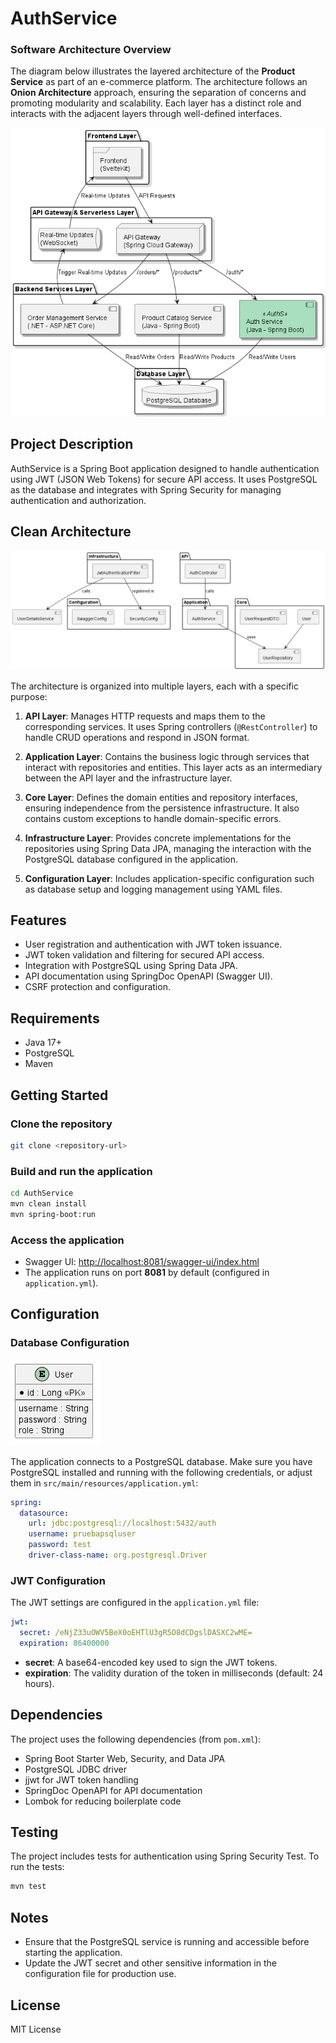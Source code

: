 
# AuthService
### Software Architecture Overview

The diagram below illustrates the layered architecture of the **Product Service** as part of an e-commerce platform. The architecture follows an **Onion Architecture** approach, ensuring the separation of concerns and promoting modularity and scalability. Each layer has a distinct role and interacts with the adjacent layers through well-defined interfaces.

![image](Docs/Img/infrastructure.png)

## Project Description
AuthService is a Spring Boot application designed to handle authentication using JWT (JSON Web Tokens) for secure API access. It uses PostgreSQL as the database and integrates with Spring Security for managing authentication and authorization.

## Clean Architecture

![image](Docs/Img/softwareArchitecture.png)


The architecture is organized into multiple layers, each with a specific purpose:

1. **API Layer**: Manages HTTP requests and maps them to the corresponding services. It uses Spring controllers (`@RestController`) to handle CRUD operations and respond in JSON format.

2. **Application Layer**: Contains the business logic through services that interact with repositories and entities. This layer acts as an intermediary between the API layer and the infrastructure layer.

3. **Core Layer**: Defines the domain entities and repository interfaces, ensuring independence from the persistence infrastructure. It also contains custom exceptions to handle domain-specific errors.

4. **Infrastructure Layer**: Provides concrete implementations for the repositories using Spring Data JPA, managing the interaction with the PostgreSQL database configured in the application.

5. **Configuration Layer**: Includes application-specific configuration such as database setup and logging management using YAML files.

## Features

- User registration and authentication with JWT token issuance.
- JWT token validation and filtering for secured API access.
- Integration with PostgreSQL using Spring Data JPA.
- API documentation using SpringDoc OpenAPI (Swagger UI).
- CSRF protection and configuration.

## Requirements

- Java 17+
- PostgreSQL
- Maven

## Getting Started

### Clone the repository

```bash
git clone <repository-url>
```

### Build and run the application

```bash
cd AuthService
mvn clean install
mvn spring-boot:run
```

### Access the application

- Swagger UI: [http://localhost:8081/swagger-ui/index.html](http://localhost:8081/swagger-ui/index.html)
- The application runs on port **8081** by default (configured in `application.yml`).

## Configuration

### Database Configuration

![image](Docs/Img/dataBaseDiagram.png)

The application connects to a PostgreSQL database. Make sure you have PostgreSQL installed and running with the following credentials, or adjust them in `src/main/resources/application.yml`:

```yaml
spring:
  datasource:
    url: jdbc:postgresql://localhost:5432/auth
    username: pruebapsqluser
    password: test
    driver-class-name: org.postgresql.Driver
```

### JWT Configuration

The JWT settings are configured in the `application.yml` file:

```yaml
jwt:
  secret: /eNjZ33uOWV5BeX0oEHTlU3gR5O8dCDgslDASXC2wME=
  expiration: 86400000
```

- **secret**: A base64-encoded key used to sign the JWT tokens.
- **expiration**: The validity duration of the token in milliseconds (default: 24 hours).

## Dependencies

The project uses the following dependencies (from `pom.xml`):

- Spring Boot Starter Web, Security, and Data JPA
- PostgreSQL JDBC driver
- jjwt for JWT token handling
- SpringDoc OpenAPI for API documentation
- Lombok for reducing boilerplate code

## Testing

The project includes tests for authentication using Spring Security Test. To run the tests:

```bash
mvn test
```

## Notes

- Ensure that the PostgreSQL service is running and accessible before starting the application.
- Update the JWT secret and other sensitive information in the configuration file for production use.

## License

MIT License
